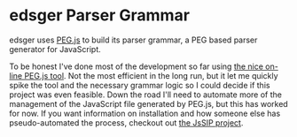 edsger Parser Grammar
======================

edsger uses [PEG.js](http://pegjs.majda.cz/) to build its parser grammar, a PEG based parser generator for JavaScript.

To be honest I've done most of the development so far using [the nice on-line PEG.js tool](http://pegjs.majda.cz/online). Not the most efficient in the long run, but it let me quickly spike the tool and the necessary grammar logic so I could decide if this project was even feasible. Down the road I'll need to automate more of the management of the JavaScript file generated by PEG.js, but this has worked for now. If you want information on installation and how someone else has pseudo-automated the process, checkout out [the JsSIP project](https://github.com/versatica/JsSIP/tree/master/src/grammar).
